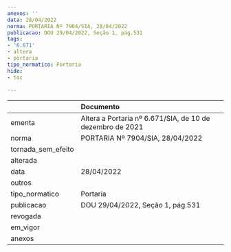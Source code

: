 ```yaml
---
anexos: ''
data: 28/04/2022
norma: PORTARIA Nº 7904/SIA, 28/04/2022
publicacao: DOU 29/04/2022, Seção 1, pág.531
tags:
- '6.671'
- altera
- portaria
tipo_normatico: Portaria
hide: 
- toc 
 
---
```


|                    | Documento                                                 |
|:-------------------|:----------------------------------------------------------|
| ementa             | Altera a Portaria nº 6.671/SIA, de 10 de dezembro de 2021 |
| norma              | PORTARIA Nº 7904/SIA, 28/04/2022                          |
| tornada_sem_efeito |                                                           |
| alterada           |                                                           |
| data               | 28/04/2022                                                |
| outros             |                                                           |
| tipo_normatico     | Portaria                                                  |
| publicacao         | DOU 29/04/2022, Seção 1, pág.531                          |
| revogada           |                                                           |
| em_vigor           |                                                           |
| anexos             |                                                           |